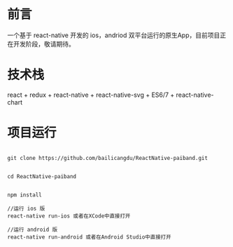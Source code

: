 # 前言

一个基于 react-native 开发的 ios，andriod 双平台运行的原生App，目前项目正在开发阶段，敬请期待。

# 技术栈
react + redux + react-native + react-native-svg + ES6/7 + react-native-chart



# 项目运行
```

git clone https://github.com/bailicangdu/ReactNative-paiband.git


cd ReactNative-paiband


npm install

//运行 ios 版
react-native run-ios 或者在XCode中直接打开

//运行 android 版
react-native run-android 或者在Android Studio中直接打开


```
